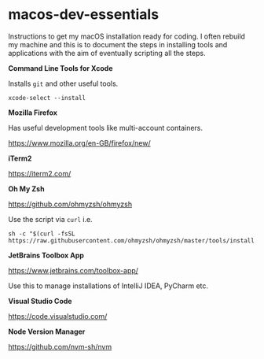 # macos-dev-essentials

Instructions to get my macOS installation ready for coding. I often rebuild my machine and this is to document the steps in installing tools and applications with the aim of eventually scripting all the steps.

**Command Line Tools for Xcode**

Installs `git` and other useful tools.

```
xcode-select --install
```

**Mozilla Firefox**

Has useful development tools like multi-account containers.

https://www.mozilla.org/en-GB/firefox/new/

**iTerm2**

https://iterm2.com/

**Oh My Zsh**

https://github.com/ohmyzsh/ohmyzsh

Use the script via `curl` i.e.

```
sh -c "$(curl -fsSL https://raw.githubusercontent.com/ohmyzsh/ohmyzsh/master/tools/install.sh)"
```

**JetBrains Toolbox App**

https://www.jetbrains.com/toolbox-app/

Use this to manage installations of IntelliJ IDEA, PyCharm etc. 

**Visual Studio Code**

https://code.visualstudio.com/

**Node Version Manager**

https://github.com/nvm-sh/nvm



